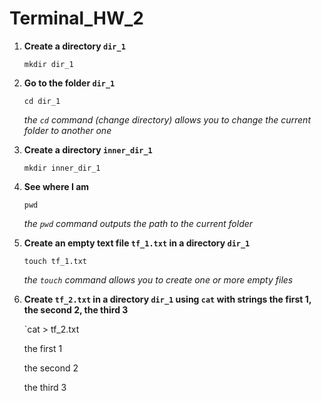 # Terminal_HW_2
1. **Create a directory `dir_1`**

    `mkdir dir_1`
2. **Go to the folder `dir_1`**

    `cd dir_1`
    
    _the `cd` command (change directory) allows you to change the current folder to another one_
  
 3. **Create a directory `inner_dir_1`**
 
    `mkdir inner_dir_1`
     
 4. **See where I am**
 
    `pwd`
    
    _the `pwd` command outputs the path to the current folder_
    
 5. **Create an empty text file `tf_1.txt` in a directory `dir_1`**
 
    `touch tf_1.txt`
    
    _the `touch` command allows you to create one or more empty files_
    
 6. **Create `tf_2.txt` in a directory `dir_1` using `cat` with strings the first 1, the second 2, the third 3** 
 
    `cat > tf_2.txt
    
    the first 1
    
    the second 2
    
    the third 3
    
